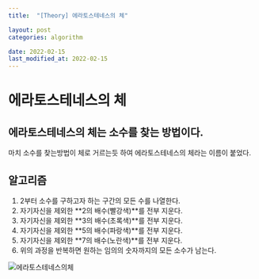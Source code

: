 ```yaml
---
title:  "[Theory] 에라토스테네스의 체"

layout: post
categories: algorithm

date: 2022-02-15
last_modified_at: 2022-02-15
---
```


# 에라토스테네스의 체

## 에라토스테네스의 체는 소수를 찾는 방법이다.
마치 소수를 찾는방법이 체로 거르는듯 하여 에라토스테네스의 체라는 이름이 붙었다.

## 알고리즘

1. 2부터 소수를 구하고자 하는  구간의 모든 수를 나열한다.
2. 자기자신을 제외한 **2의 배수(빨강색)**를 전부 지운다.
3. 자기자신을 제외한 **3의 배수(초록색)**를 전부 지운다.
4. 자기자신을 제외한 **5의 배수(파랑색)**를 전부 지운다.
5. 자기자신을 제외한 **7의 배수(노란색)**를 전부 지운다.
6. 위의 과정을 반복하면 원하는 임의의 숫자까지의 모든 소수가 남는다.

![에라토스테네스의체]({{site.url}}/public/image/2022/2022-02-15/eratos.png )

